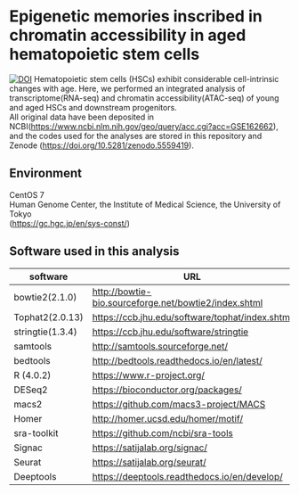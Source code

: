 # Epigenetic memories inscribed in chromatin accessibility in aged hematopoietic stem cells
[![DOI](https://zenodo.org/badge/414846295.svg)](https://zenodo.org/badge/latestdoi/414846295)
Hematopoietic stem cells (HSCs) exhibit considerable cell-intrinsic changes with age. Here, we performed an integrated analysis of transcriptome(RNA-seq) and chromatin accessibility(ATAC-seq) of young and aged HSCs and downstream progenitors.  
All original data have been deposited in NCBI(https://www.ncbi.nlm.nih.gov/geo/query/acc.cgi?acc=GSE162662), and the codes used for the analyses are stored in this repository and Zenode (https://doi.org/10.5281/zenodo.5559419).

## Environment
CentOS 7  
Human Genome Center, the Institute of Medical Science, the University of Tokyo  
(https://gc.hgc.jp/en/sys-const/)

## Software used in this analysis
|  software  |  URL  |
| ---- | ---- |
|  bowtie2(2.1.0)  |  http://bowtie-bio.sourceforge.net/bowtie2/index.shtml  |
|  Tophat2(2.0.13) |  https://ccb.jhu.edu/software/tophat/index.shtml |
|  stringtie(1.3.4) |  https://ccb.jhu.edu/software/stringtie |
|  samtools |  http://samtools.sourceforge.net/  |
|  bedtools |  http://bedtools.readthedocs.io/en/latest/ |
|  R (4.0.2)  |  https://www.r-project.org/ |
|  DESeq2  |  https://bioconductor.org/packages/ |
|  macs2  |  https://github.com/macs3-project/MACS |
|  Homer  |  http://homer.ucsd.edu/homer/motif/ |
|  sra-toolkit  |  https://github.com/ncbi/sra-tools |
|  Signac  |  https://satijalab.org/signac/ |
|  Seurat  |  https://satijalab.org/seurat/ |
|  Deeptools  |  https://deeptools.readthedocs.io/en/develop/ |
